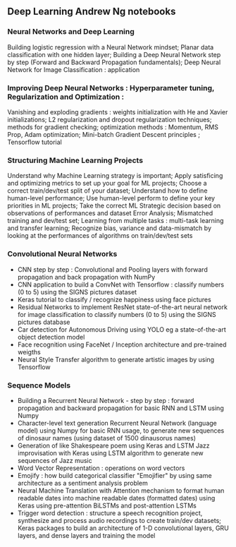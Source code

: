 ## Deep Learning Andrew Ng notebooks

### Neural Networks and Deep Learning  
Building logistic regression with a Neural Network mindset;
Planar data classification with one hidden layer; Building a Deep Neural Network step by step (Forward
and Backward Propagation fundamentals); Deep Neural Network for Image Classification : application

### Improving Deep Neural Networks : Hyperparameter tuning, Regularization and Optimization :
Vanishing and exploding gradients : weights initialization with He and Xavier initializations; L2
regularization and dropout regularization techniques; methods for gradient checking; optimization
methods : Momentum, RMS Prop, Adam optimization; Mini-batch Gradient Descent principles ;
Tensorflow tutorial

### Structuring Machine Learning Projects 
Understand why Machine Learning strategy is important; Apply satisficing and optimizing metrics to
set up your goal for ML projects; Choose a correct train/dev/test split of your dataset; Understand
how to define human-level performance; Use human-level perform to define your key priorities in ML
projects; Take the correct ML Strategic decision based on observations of performances and dataset
Error Analysis; Mismatched training and dev/test set; Learning from multiple tasks : multi-task learning
and transfer learning; Recognize bias, variance and data-mismatch by looking at the performances of
algorithms on train/dev/test sets

### Convolutional Neural Networks 
- CNN step by step : Convolutional and Pooling layers with forward propagation and back propagation
with NumPy
- CNN application to build a ConvNet with Tensorflow : classify numbers (0 to 5) using the SIGNS
pictures dataset
- Keras tutorial to classify / recognize happiness using face pictures
- Residual Networks to implement ResNet state-of-the-art neural network for image classification
to classify numbers (0 to 5) using the SIGNS pictures database
- Car detection for Autonomous Driving using YOLO eg a state-of-the-art object detection model
- Face recognition using FaceNet / Inception architecture and pre-trained weigths
- Neural Style Transfer algorithm to generate artistic images by using Tensorflow

### Sequence Models 
- Building a Recurrent Neural Network - step by step : forward propagation and backward propagation
for basic RNN and LSTM using Numpy
- Character-level text generation Recurrent Neural Network (language model) using Numpy for basic
RNN usage, to generate new sequences of dinosaur names (using dataset of 1500 dinausorus names)
- Generation of like Shakespeare poem using Keras and LSTM Jazz improvisation with Keras using
LSTM algorithm to generate new sequences of Jazz music
- Word Vector Representation : operations on word vectors
- Emojify : how build categorical classifier "Emojifier" by using same architecture as a sentiment
analysis problem
- Neural Machine Translation with Attention mechanism to format human readable dates into
machine readable dates (formatted dates) using Keras using pre-attention BiLSTMs and post-attention
LSTMs
- Trigger word detection : structure a speech recognition project, synthesize and process audio
recordings to create train/dev datasets; Keras packages to build an architecture of 1-D convolutional
layers, GRU layers, and dense layers and training the model
